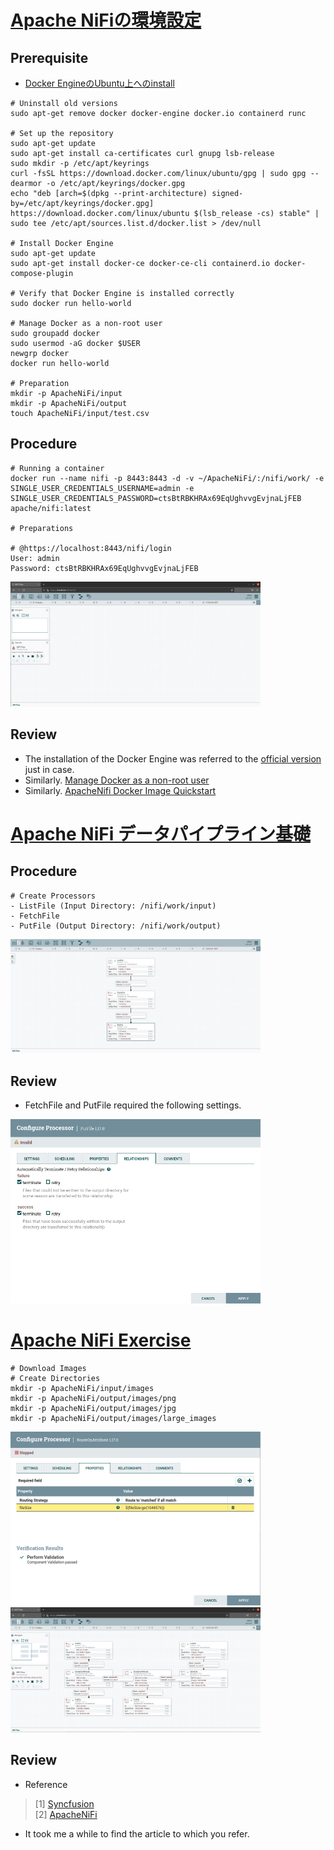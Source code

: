 # [Apache NiFiの環境設定](https://avinton.com/academy/apache-nifi-preferences/)
## Prerequisite
- [Docker EngineのUbuntu上へのinstall](https://avinton.com/academy/installing-docker-engine-on-ubuntu/)
```
# Uninstall old versions
sudo apt-get remove docker docker-engine docker.io containerd runc

# Set up the repository
sudo apt-get update
sudo apt-get install ca-certificates curl gnupg lsb-release
sudo mkdir -p /etc/apt/keyrings
curl -fsSL https://download.docker.com/linux/ubuntu/gpg | sudo gpg --dearmor -o /etc/apt/keyrings/docker.gpg
echo "deb [arch=$(dpkg --print-architecture) signed-by=/etc/apt/keyrings/docker.gpg] https://download.docker.com/linux/ubuntu $(lsb_release -cs) stable" | sudo tee /etc/apt/sources.list.d/docker.list > /dev/null

# Install Docker Engine
sudo apt-get update
sudo apt-get install docker-ce docker-ce-cli containerd.io docker-compose-plugin

# Verify that Docker Engine is installed correctly
sudo docker run hello-world

# Manage Docker as a non-root user
sudo groupadd docker
sudo usermod -aG docker $USER
newgrp docker 
docker run hello-world

# Preparation
mkdir -p ApacheNiFi/input
mkdir -p ApacheNiFi/output
touch ApacheNiFi/input/test.csv

```

## Procedure
```
# Running a container
docker run --name nifi -p 8443:8443 -d -v ~/ApacheNiFi/:/nifi/work/ -e SINGLE_USER_CREDENTIALS_USERNAME=admin -e SINGLE_USER_CREDENTIALS_PASSWORD=ctsBtRBKHRAx69EqUghvvgEvjnaLjFEB apache/nifi:latest

# Preparations

# @https://localhost:8443/nifi/login
User: admin
Password: ctsBtRBKHRAx69EqUghvvgEvjnaLjFEB
```
<img src="apachenifi.png" width="400">


## Review
- The installation of the Docker Engine was referred to the [official version](https://docs.docker.com/engine/install/ubuntu/) just in case.
- Similarly. [Manage Docker as a non-root user](https://docs.docker.com/engine/install/linux-postinstall/)
- Similarly. [ApacheNifi Docker Image Quickstart](https://hub.docker.com/r/apache/nifi/)

# [Apache NiFi データパイプライン基礎](https://avinton.com/academy/apache-nifi-data-pipeline-basics/)

## Procedure
```
# Create Processors
- ListFile (Input Directory: /nifi/work/input)
- FetchFile
- PutFile (Output Directory: /nifi/work/output)
```
<img src="apachenifi_processor.png" width="400">


## Review
- FetchFile and PutFile required the following settings.

<img src="processor_relationship.png" width="400">

# [Apache NiFi Exercise](https://avinton.com/academy/apache-nifi-exercise/)
```
# Download Images
# Create Directories
mkdir -p ApacheNiFi/input/images
mkdir -p ApacheNiFi/output/images/png
mkdir -p ApacheNiFi/output/images/jpg
mkdir -p ApacheNiFi/output/images/large_images
```
<img src="processor_property.png" width="400">

<img src="apachenifi_exercise.png" width="400">

## Review
- Reference  
> [1] [Syncfusion](https://help.syncfusion.com/data-integration/processors/routeonattribute)  
> [2] [ApacheNiFi](https://nifi.apache.org/docs/nifi-docs/html/expression-language-guide.html)

- It took me a while to find the article to which you refer.